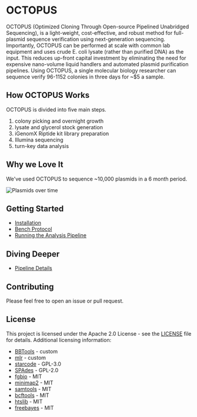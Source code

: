 # OCTOPUS

OCTOPUS (Optimized Cloning Through Open-source Pipelined Unabridged Sequencing), is a light-weight, cost-effective, and robust method for full-plasmid sequence verification using next-generation sequencing. Importantly, OCTOPUS can be performed at scale with common lab equipment and uses crude E. coli lysate (rather than purified DNA) as the input. This reduces up-front capital investment by eliminating the need for expensive nano-volume liquid handlers and automated plasmid purification pipelines. Using OCTOPUS, a single molecular biology researcher can sequence verify 96-1152 colonies in three days for ~$5 a sample.

## How OCTOPUS Works

OCTOPUS is divided into five main steps.
1. colony picking and overnight growth
2. lysate and glycerol stock generation
3. iGenomX Riptide kit library preparation
4. Illumina sequencing
5. turn-key data analysis

## Why we Love It

We've used OCTOPUS to sequence ~10,000 plasmids in a 6 month period.

![Plasmids over time](./img/wells-over-time.jpg)


## Getting Started

- [Installation](https://github.com/octantbio/octopus/wiki/Installation)
- [Bench Protocol](https://github.com/octantbio/octopus/wiki/Bench-Protocol)
- [Running the Analysis Pipeline](https://github.com/octantbio/octopus/wiki/Running-the-Analysis-Pipeline)

## Diving Deeper

- [Pipeline Details](https://github.com/octantbio/octopus/wiki/Pipeline-Details)

## Contributing

Please feel free to open an issue or pull request.

## License

This project is licensed under the Apache 2.0 License - see the [LICENSE](LICENSE) file for details. Additional licensing information:

- [BBTools](docker/bbtools-license) - custom
- [mlr](docker/mlr-license) - custom
- [starcode](docker/starcode-license) - GPL-3.0
- [SPAdes](docker/spades-license) - GPL-2.0
- [fgbio](https://github.com/fulcrumgenomics/fgbio/blob/master/LICENSE) - MIT
- [minimap2](https://github.com/lh3/minimap2/blob/master/LICENSE.txt) - MIT
- [samtools](https://github.com/samtools/samtools/blob/develop/LICENSE) - MIT
- [bcftools](https://github.com/samtools/bcftools/blob/develop/LICENSE) - MIT
- [htslib](https://github.com/samtools/htslib/blob/develop/LICENSE) - MIT
- [freebayes](https://github.com/ekg/freebayes/blob/master/LICENSE) - MIT


